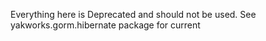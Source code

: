 Everything here is Deprecated and should not be used. 
See yakworks.gorm.hibernate package for current

